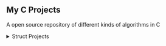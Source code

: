 ## My C Projects
A open source repository of different kinds of algorithms in C

<details>
<summary> Struct Projects </summary>
  
| Project |  Resource  |
| :---------: | :----- |
| 1 | [Basic ATM - Struct,switch case](https://github.com/MerttMetinn/My_C_Projects/blob/main/Atm%20uygulama%20-%20Struct%2Cswitch%20case/main.c) |
| 2 | [Student average comparison - Struct](https://github.com/MerttMetinn/My_C_Projects/blob/main/Ogrenci%20ortalama%20karsilastirma%20Struct/main.c) |
| 3 | [Date comparison - Struct](https://github.com/MerttMetinn/My_C_Projects/blob/main/Tarih%20Karsilastirma%20Struct/main.c) |
| 4 | [Student average sorting - Struct](https://github.com/MerttMetinn/My_C_Projects/blob/main/Ogrenci%20ortalama%20siralama%20Struct/main.c) |
| 5 | [Sorting students from A to Z - Struct](https://github.com/MerttMetinn/My_C_Projects/blob/main/Sorting%20students%20from%20A%20to%20Z%20-%20Struct/main.c) |
| 6 | [Swapping two values - Struct](https://github.com/MerttMetinn/My_C_Projects/blob/main/swapping%20two%20values%20-%20Struct/main.c) |
| 7 | [enclosing circle - Struct](https://github.com/MerttMetinn/My_C_Projects/blob/main/enclosing%20circle%20-%20Struct/main.c) |
| 8 | [symmetrical quad - Struct](https://github.com/MerttMetinn/My_C_Projects/blob/main/symmetrical%20quad%20-%20Struct/main.c) |
  
 </details>
 
 
